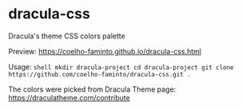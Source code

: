 # dracula-css

Dracula's theme CSS colors palette

Preview: https://coelho-faminto.github.io/dracula-css.html

Usage:
    ```shell
    mkdir dracula-project
    cd dracula-project
    git clone https://github.com/coelho-faminto/dracula-css.git .
    ```

The colors were picked from Dracula Theme page: https://draculatheme.com/contribute
